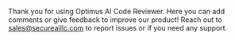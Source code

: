 Thank you for using Optimus AI Code Reviewer. Here you can add comments or give feedback to improve our product!
Reach out to sales@secureaillc.com to report issues or if you need any support.
